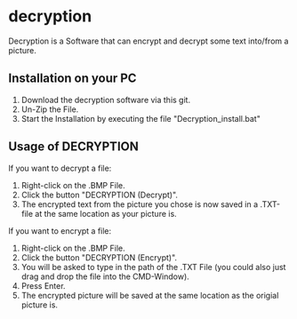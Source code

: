 # decryption
Decryption is a Software that can encrypt and decrypt some text into/from a picture.

## Installation on your PC

1.  Download the decryption software via this git.
2.  Un-Zip the File.
3.  Start the Installation by executing the file "Decryption_install.bat"


## Usage of DECRYPTION

If you want to decrypt a file:

1. Right-click on the .BMP File.
2. Click the button "DECRYPTION (Decrypt)".
3. The encrypted text from the picture you chose is now saved in a .TXT-file at the same location as your picture is.


If you want to encrypt a file:

1. Right-click on the .BMP File.
2. Click the button "DECRYPTION (Encrypt)".
3. You will be asked to type in the path of the .TXT File (you could also just drag and drop the file into the CMD-Window).
4. Press Enter.
5. The encrypted picture will be saved at the same location as the origial picture is.
